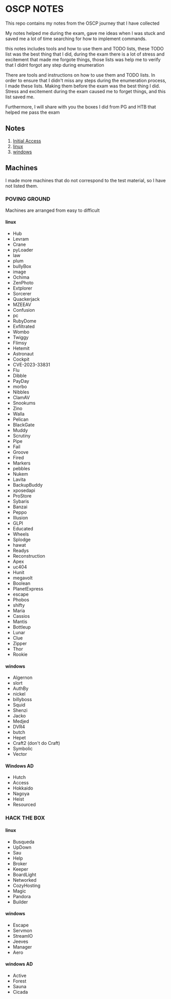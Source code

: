 # OSCP NOTES

This repo contains my notes from the OSCP journey that I have collected

My notes helped me during the exam, gave me ideas when I was stuck and saved me a lot of time searching for how to implement commands.

this notes includes tools and how to use them and TODO lists, these TODO list was the best thing that I did, during the exam there is a lot of stress and excitement that made me forgote things, those lists was help me to verify that I didnt forgot any step during enumeration

There are tools and instructions on how to use them and TODO lists. In order to ensure that I didn't miss any steps during the enumeration process, I made these lists. Making them before the exam was the best thing I did. Stress and excitement during the exam caused me to forget things, and this list saved me.

Furthermore, I will share with you the boxes I did from PG and HTB that helped me pass the exam

## Notes 

1. [Initial Access](https://github.com/lihi13/OSCP/tree/main/Initial%20Access)
2. [linux](https://github.com/lihi13/OSCP/tree/main/linux)
3. [windows](https://github.com/lihi13/OSCP/tree/main/windows)

## Machines

I made more machines that do not correspond to the test material, so I have not listed them.

### POVING GROUND

Machines are arranged from easy to difficult

#### linux

- Hub
- Levram
- Crane
- pyLoader
- law
- plum
- bullyBox
- image
- Ochima
- ZenPhoto
- Extplorer
- Sorcerer
- Quackerjack
- MZEEAV
- Confusion
- pc
- RubyDome
- Exfiltrated
- Wombo
- Twiggy
- Flimsy
- Hetemit
- Astronaut
- Cockpit
- CVE-2023-33831
- Flu
- Dibble 
- PayDay
- morbo
- Nibbles
- ClamAV 
- Snookums 
- Zino 
- Walla 
- Pelican 
- BlackGate
- Muddy
- Scrutiny
- Pipe
- Fail
- Groove
- Fired
- Markers
- pebbles
- Nukem
- Lavita
- BackupBuddy
- xposedapi
- ProStore
- Sybaris
- Banzai
- Peppo 
- Illusion
- GLPI
- Educated
- Wheels
- Splodge
- hawat
- Readys 
- Reconstruction
- Apex
- uc404
- Hunit 
- megavolt
- Boolean
- PlanetExpress
- escape
- Phobos
- shifty
- Maria
- Cassios
- Mantis
- Bottleup
- Lunar
- Clue
- Zipper
- Thor
- Rookie


#### windows

- Algernon
- slort
- AuthBy
- nickel
- billyboss
- Squid
- Shenzi
- Jacko
- Medjed
- DVR4
- butch
- Hepet
- Craft2 (don't do Craft)
- Symbolic
- Vector


#### Windows AD 

- Hutch 
- Access
- Hokkaido
- Nagoya
- Heist 
- Resourced


### HACK THE BOX

#### linux

- Busqueda 
- UpDown 
- Sau 
- Help 
- Broker 
- Keeper 
- BoardLight 
- Networked 
- CozyHosting 
- Magic 
- Pandora 
- Builder 


#### windows

- Escape 
- Servmon 
- StreamIO
- Jeeves 
- Manager
- Aero 


#### windows AD

- Active 
- Forest
- Sauna 
- Cicada 